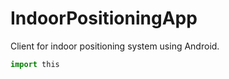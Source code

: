 # IndoorPositioningApp
Client for indoor positioning system using Android.
```python
import this
```

 
